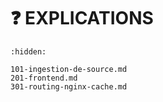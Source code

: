 # ❓ EXPLICATIONS

```{toctree}
:hidden:

101-ingestion-de-source.md
201-frontend.md
301-routing-nginx-cache.md
```
